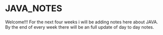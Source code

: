 # JAVA_NOTES

Welcome!!! For the next four weeks i will be adding notes here about JAVA. By the end of every week there will be an full update of day to day notes.
